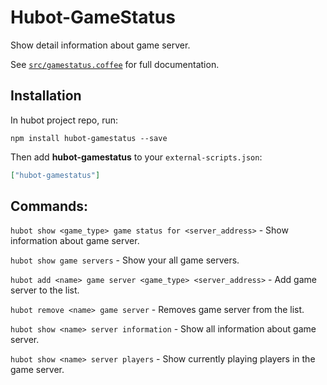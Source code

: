 # Hubot-GameStatus

Show detail information about game server.

See [`src/gamestatus.coffee`](src/gamestatus.coffee) for full documentation.

## Installation

In hubot project repo, run:

`npm install hubot-gamestatus --save`

Then add **hubot-gamestatus** to your `external-scripts.json`:

```json
["hubot-gamestatus"]
```

## Commands:
`hubot show <game_type> game status for <server_address>` - Show information about game server.

`hubot show game servers` - Show your all game servers.

`hubot add <name> game server <game_type> <server_address>` - Add game server to the list.

`hubot remove <name> game server` - Removes game server from the list.

`hubot show <name> server information` - Show all information about game server.

`hubot show <name> server players` - Show currently playing players in the game server.
